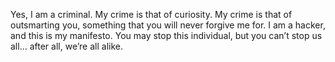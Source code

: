 Yes, I am a criminal. My crime is that of curiosity. My crime is that of outsmarting you, something that you will never forgive me for. I am a hacker, and this is my manifesto. You may stop this individual, but you can’t stop us all… after all, we’re all alike.
